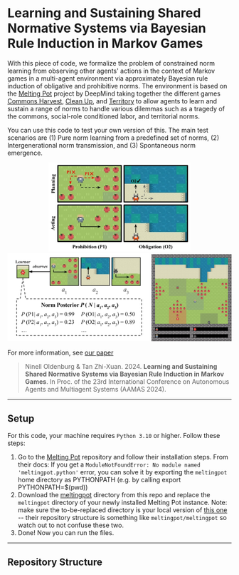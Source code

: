 # Learning and Sustaining Shared Normative Systems via Bayesian Rule Induction in Markov Games

With this piece of code, we formalize the problem of constrained norm learning from observing other agents' actions in the context of Markov games in a multi-agent environment via approximately Bayesian rule induction of obligative and prohibitive norms. The environment is based on the [Melting Pot](https://github.com/deepmind/meltingpot) project by DeepMind taking together the different games [Commons Harvest](https://github.com/google-deepmind/meltingpot/blob/main/meltingpot/configs/substrates/commons_harvest__closed.py), [Clean Up](https://github.com/google-deepmind/meltingpot/blob/main/meltingpot/configs/substrates/clean_up.py), and [Territory](https://github.com/google-deepmind/meltingpot/blob/main/meltingpot/configs/substrates/territory.py) to allow agents to learn and sustain a range of norms to handle various dilemmas such as a tragedy of the commons, social-role conditioned labor, and territorial norms.

You can use this code to test your own version of this. The main test scenarios are (1) Pure norm learning from a predefined set of norms, (2) Intergenerational norm transmission, and (3) Spontaneous norm emergence.

<p align="center">
<img src="assets/norm-compliant-planning.jpg" width="320" />
<img src="assets/norm-learning.jpg" width="320" />
<img src="assets/example.gif" width="180" />
</p>

For more information, see [our paper](https://arxiv.org/abs/2402.13399)

> Ninell Oldenburg & Tan Zhi-Xuan. 2024. **Learning and Sustaining Shared Normative Systems via Bayesian Rule Induction in Markov Games**. In Proc. of the 23rd International Conference on Autonomous Agents and Multiagent Systems (AAMAS 2024).

---
## Setup

For this code, your machine requires `Python 3.10` or higher. Follow these steps:

1. Go to the [Melting Pot](https://github.com/google-deepmind/meltingpot) repository and follow their installation steps. From their docs: If you get a `ModuleNotFoundError: No module named 'meltingpot.python'` error, you can solve it by exporting the `meltingpot` home directory as PYTHONPATH (e.g. by calling export PYTHONPATH=$(pwd))
2. Download the [meltingpot](https://github.com/ninell-oldenburg/social-contracts/tree/main/meltingpot) directory from this repo and replace the `meltingpot` directory of your newly installed Melting Pot instance. Note: make sure the to-be-replaced directory is your local version of [this one](https://github.com/google-deepmind/meltingpot/tree/main/meltingpot) -- their repository structure is something like `meltingpot/meltingpot` so watch out to not confuse these two.
3. Done! Now you can run the files.

---
## Repository Structure
